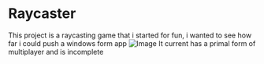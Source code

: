 # Raycaster
This project is a raycasting game that i started for fun, i wanted to see how far i could push a windows form app
![Image](https://cdn.discordapp.com/attachments/661121657238454272/1090619727971364914/image.png)
It current has a primal form of multiplayer and is incomplete
